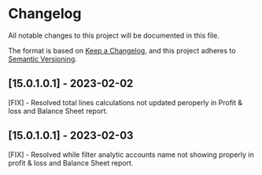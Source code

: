 # Changelog

All notable changes to this project will be documented in this file.

The format is based on [Keep a Changelog](https://keepachangelog.com/en/1.0.0/),
and this project adheres to [Semantic Versioning](https://semver.org/spec/v2.0.0.html).

## [15.0.1.0.1] - 2023-02-02
[FIX] - Resolved total lines calculations not updated peroperly in Profit & loss and Balance Sheet report.

## [15.0.1.0.1] - 2023-02-03
[FIX] - Resolved while filter analytic accounts name not showing properly in profit & loss and Balance Sheet report.
  
